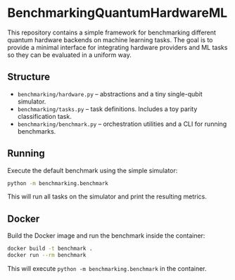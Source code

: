 # BenchmarkingQuantumHardwareML

This repository contains a simple framework for benchmarking different quantum
hardware backends on machine learning tasks. The goal is to provide a minimal
interface for integrating hardware providers and ML tasks so they can be
evaluated in a uniform way.

## Structure

- `benchmarking/hardware.py` – abstractions and a tiny single-qubit simulator.
- `benchmarking/tasks.py` – task definitions. Includes a toy parity
  classification task.
- `benchmarking/benchmark.py` – orchestration utilities and a CLI for running
  benchmarks.

## Running

Execute the default benchmark using the simple simulator:

```bash
python -m benchmarking.benchmark
```

This will run all tasks on the simulator and print the resulting metrics.

## Docker

Build the Docker image and run the benchmark inside the container:

```bash
docker build -t benchmark .
docker run --rm benchmark
```

This will execute `python -m benchmarking.benchmark` in the container.
